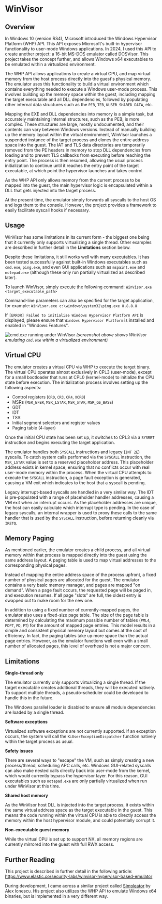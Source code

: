 # WinVisor

## Overview

In Windows 10 (version RS4), Microsoft introduced the Windows Hypervisor Platform (WHP) API. This API exposes Microsoft's built-in hypervisor functionality to user-mode Windows applications. In 2024, I used this API to create another project: a 16-bit MS-DOS emulator called DOSVisor. This project takes the concept further, and allows Windows x64 executables to be emulated within a virtualized environment.

The WHP API allows applications to create a virtual CPU, and map virtual memory from the host process directly into the guest's physical memory. The emulator uses this functionality to build a virtual environment which contains everything needed to execute a Windows user-mode process. This involves building up the memory space within the guest, including mapping the target executable and all DLL dependencies, followed by populating other internal data structures such as the `PEB`, `TEB`, `KUSER_SHARED_DATA`, etc.

Mapping the EXE and DLL dependencies into memory is a simple task, but accurately maintaining internal structures, such as the PEB, is more complex. These structures are large, mostly undocumented, and their contents can vary between Windows versions. Instead of manually building up the memory layout within the virtual environment, WinVisor launches a suspended instance of the target process and clones the entire address space into the guest. The IAT and TLS data directories are temporarily removed from the PE headers in memory to stop DLL dependencies from loading and to prevent TLS callbacks from executing before reaching the entry point. The process is then resumed, allowing the usual process initialization to continue until it reaches the entry point of the target executable, at which point the hypervisor launches and takes control.

As the WHP API only allows memory from the current process to be mapped into the guest, the main hypervisor logic is encapsulated within a DLL that gets injected into the target process.

At the present time, the emulator simply forwards all syscalls to the host OS and logs them to the console. However, the project provides a framework to easily facilitate syscall hooks if necessary.

## Usage

WinVisor has some limitations in its current form - the biggest one being that it currently only supports virtualizing a single thread. Other examples are described in further detail in the **Limitations** section below.

Despite these limitations, it still works well with many executables. It has been tested successfully against built-in Windows executables such as `cmd.exe`, `ping.exe`, and even GUI applications such as `mspaint.exe` and `notepad.exe` (although these only run partially virtualized as described later).

To launch WinVisor, simply execute the following command:
`WinVisor.exe <target_executable_path>`

Command-line parameters can also be specified for the target application, for example:
`WinVisor.exe c:\windows\system32\ping.exe 8.8.8.8`

If `[ERROR] Failed to initialise Windows Hypervisor Platform API` is displayed, please ensure that `Windows Hypervisor Platform` is installed and enabled in "Windows Features".

![cmd.exe running under WinVisor](https://github.com/x86matthew/WinVisor/blob/main/winvisor_screenshot.png?raw=true)
*(screenshot above shows WinVisor emulating `cmd.exe` within a virtualized environment)*

## Virtual CPU

The emulator creates a virtual CPU via WHP to execute the target binary. The virtual CPU operates almost exclusively in CPL3 (user-mode), except for a small bootloader that runs at CPL0 (kernel-mode) to initialize the CPU state before execution. The initialization process involves setting up the following aspects:

- Control registers (`CR0`, `CR3`, `CR4`, `XCR0`)
- MSRs (`MSR_EFER`, `MSR_LSTAR`, `MSR_STAR`, `MSR_GS_BASE`)
- GDT
- IDT
- TSS
- Initial segment selectors and register values
- Paging table (4-layer)

Once the initial CPU state has been set up, it switches to CPL3 via a `SYSRET` instruction and begins executing the target application.

The emulator handles both `SYSCALL` instructions and legacy (`INT 2E`) syscalls. To catch system calls performed via the `SYSCALL` instruction, the `MSR_LSTAR` value is set to a reserved placeholder address. This placeholder address exists in kernel space, ensuring that no conflicts occur with real user-mode memory within the process. When the virtual CPU attempts to execute the `SYSCALL` instruction, a page fault exception is generated, causing a VM exit which indicates to the host that a syscall is pending.

Legacy interrupt-based syscalls are handled in a very similar way. The IDT is pre-populated with a range of placeholder handler addresses, causing a VM exit when an interrupt occurs. As the placeholder addresses are unique, the host can easily calculate which interrupt type is pending. In the case of legacy syscalls, an internal wrapper is used to proxy these calls to the same handler that is used by the `SYSCALL` instruction, before returning cleanly via `IRETQ`.

## Memory Paging

As mentioned earlier, the emulator creates a child process, and all virtual memory within that process is mapped directly into the guest using the same address layout. A paging table is used to map virtual addresses to the corresponding physical pages.

Instead of mapping the entire address space of the process upfront, a fixed number of physical pages are allocated for the guest. The emulator contains a very basic memory manager, and pages are mapped "on demand". When a page fault occurs, the requested page will be paged in, and execution resumes. If all page "slots" are full, the oldest entry is swapped out to make room for the new one.

In addition to using a fixed number of currently-mapped pages, the emulator also uses a fixed-size page table. The size of the page table is determined by calculating the maximum possible number of tables (`PML4`, `PDPT`, `PD`, `PT`) for the amount of mapped page entries. This model results in a simple and consistent physical memory layout but comes at the cost of efficiency. In fact, the paging tables take up more space than the actual page entries. However, as the emulator functions well even with a small number of allocated pages, this level of overhead is not a major concern.

## Limitations

**Single-thread only**

The emulator currently only supports virtualizing a single thread. If the target executable creates additional threads, they will be executed natively. To support multiple threads, a pseudo-scheduler could be developed to handle this in the future.

The Windows parallel loader is disabled to ensure all module dependencies are loaded by a single thread.

**Software exceptions**

Virtualized software exceptions are not currently supported. If an exception occurs, the system will call the `KiUserExceptionDispatcher` function natively within the target process as usual.

**Safety issues**

There are several ways to "escape" the VM, such as simply creating a new process/thread, scheduling APC calls, etc. Windows GUI-related syscalls can also make nested calls directly back into user-mode from the kernel, which would currently bypass the hypervisor layer. For this reason, GUI executables such as `notepad.exe` are only partially virtualized when run under WinVisor at this time.

**Shared host memory**

As the WinVisor host DLL is injected into the target process, it exists within the same virtual address space as the target executable in the guest. This means the code running within the virtual CPU is able to directly access the memory within the host hypervisor module, and could potentially corrupt it.

**Non-executable guest memory**

While the virtual CPU is set up to support NX, all memory regions are currently mirrored into the guest with full RWX access.

## Further Reading

This project is described in further detail in the following article: https://www.elastic.co/security-labs/winvisor-hypervisor-based-emulator

During development, I came across a similar project called [Simpleator](https://github.com/ionescu007/Simpleator) by Alex Ionescu. His project also utilizes the WHP API to emulate Windows x64 binaries, but is implemented in a very different way.

